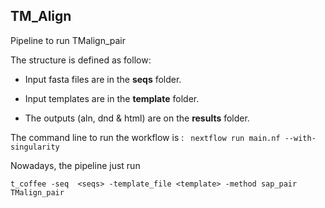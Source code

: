 ## TM_Align
Pipeline to run TMalign_pair

The structure is defined as follow:
- Input fasta files are in the **seqs** folder.
- Input templates are in the **template** folder.

- The outputs (aln, dnd & html) are on the **results** folder.

The command line to run the workflow is : ``` nextflow run main.nf --with-singularity```

Nowadays, the pipeline just run 
```
t_coffee -seq  <seqs> -template_file <template> -method sap_pair TMalign_pair
```

